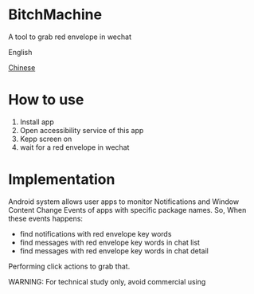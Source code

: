 # BitchMachine
A tool to grab red envelope in wechat

English

[Chinese](README.md)

# How to use

1. Install app
2. Open accessibility service of this app
3. Kepp screen on
3. wait for a red envelope in wechat

# Implementation

Android system allows user apps to monitor Notifications and Window Content Change Events of apps with specific package names. 
So, When these events happens:

- find notifications with red envelope key words
- find messages with red envelope key words in chat list
- find messages with red envelope key words in chat detail

Performing click actions to grab that.

WARNING: For technical study only, avoid commercial using
